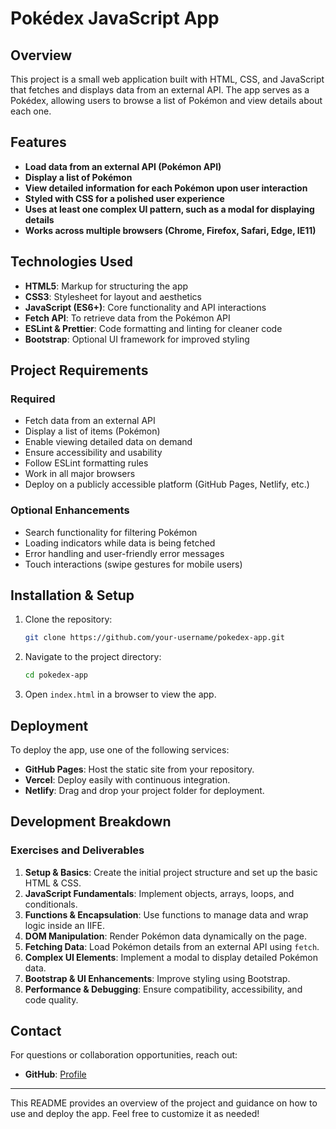 # Pokédex JavaScript App

## Overview
This project is a small web application built with HTML, CSS, and JavaScript that fetches and displays data from an external API. The app serves as a Pokédex, allowing users to browse a list of Pokémon and view details about each one.

## Features
- **Load data from an external API (Pokémon API)**
- **Display a list of Pokémon**
- **View detailed information for each Pokémon upon user interaction**
- **Styled with CSS for a polished user experience**
- **Uses at least one complex UI pattern, such as a modal for displaying details**
- **Works across multiple browsers (Chrome, Firefox, Safari, Edge, IE11)**

## Technologies Used
- **HTML5**: Markup for structuring the app
- **CSS3**: Stylesheet for layout and aesthetics
- **JavaScript (ES6+)**: Core functionality and API interactions
- **Fetch API**: To retrieve data from the Pokémon API
- **ESLint & Prettier**: Code formatting and linting for cleaner code
- **Bootstrap**: Optional UI framework for improved styling

## Project Requirements
### Required
- Fetch data from an external API
- Display a list of items (Pokémon)
- Enable viewing detailed data on demand
- Ensure accessibility and usability
- Follow ESLint formatting rules
- Work in all major browsers
- Deploy on a publicly accessible platform (GitHub Pages, Netlify, etc.)

### Optional Enhancements
- Search functionality for filtering Pokémon
- Loading indicators while data is being fetched
- Error handling and user-friendly error messages
- Touch interactions (swipe gestures for mobile users)

## Installation & Setup
1. Clone the repository:
   ```bash
   git clone https://github.com/your-username/pokedex-app.git
   ```
2. Navigate to the project directory:
   ```bash
   cd pokedex-app
   ```
3. Open `index.html` in a browser to view the app.

## Deployment
To deploy the app, use one of the following services:
- **GitHub Pages**: Host the static site from your repository.
- **Vercel**: Deploy easily with continuous integration.
- **Netlify**: Drag and drop your project folder for deployment.

## Development Breakdown
### Exercises and Deliverables
1. **Setup & Basics**: Create the initial project structure and set up the basic HTML & CSS.
2. **JavaScript Fundamentals**: Implement objects, arrays, loops, and conditionals.
3. **Functions & Encapsulation**: Use functions to manage data and wrap logic inside an IIFE.
4. **DOM Manipulation**: Render Pokémon data dynamically on the page.
5. **Fetching Data**: Load Pokémon details from an external API using `fetch`.
6. **Complex UI Elements**: Implement a modal to display detailed Pokémon data.
7. **Bootstrap & UI Enhancements**: Improve styling using Bootstrap.
8. **Performance & Debugging**: Ensure compatibility, accessibility, and code quality.

## Contact
For questions or collaboration opportunities, reach out:
- **GitHub**: [Profile](https://github.com/nimkus)

---
This README provides an overview of the project and guidance on how to use and deploy the app. Feel free to customize it as needed!

